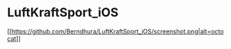 # LuftKraftSport_iOS
[[https://github.com/Berndhura/LuftKraftSport_iOS/screenshot.png|alt=octocat]]
